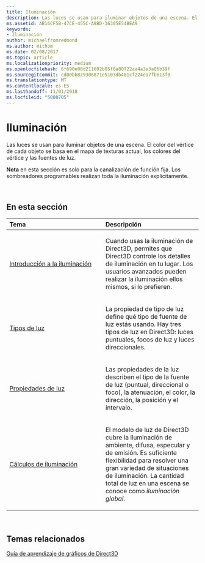 ```yaml
---
title: Iluminación
description: Las luces se usan para iluminar objetos de una escena. El color del vértice de cada objeto se basa en el mapa de texturas actual, los colores del vértice y las fuentes de luz.
ms.assetid: AB16CF5B-47CE-455C-A8BD-36305E54BEA9
keywords:
- Iluminación
author: michaelfromredmond
ms.author: mithom
ms.date: 02/08/2017
ms.topic: article
ms.localizationpriority: medium
ms.openlocfilehash: 6f690e08d211692b05f0a80722aa4a3e3a06b39f
ms.sourcegitcommit: cd00bb829306871e5103db481cf224ea7fb613f0
ms.translationtype: MT
ms.contentlocale: es-ES
ms.lasthandoff: 11/01/2018
ms.locfileid: "5880705"
---
```

# <a name="lighting"></a>Iluminación


Las luces se usan para iluminar objetos de una escena. El color del vértice de cada objeto se basa en el mapa de texturas actual, los colores del vértice y las fuentes de luz.

**Nota**  en esta sección es solo para la canalización de función fija. Los sombreadores programables realizan toda la iluminación explícitamente.

 

## <a name="span-idin-this-sectionspanin-this-section"></a><span id="in-this-section"></span>En esta sección


<table>
<colgroup>
<col width="50%" />
<col width="50%" />
</colgroup>
<thead>
<tr class="header">
<th align="left">Tema</th>
<th align="left">Descripción</th>
</tr>
</thead>
<tbody>
<tr class="odd">
<td align="left"><p><a href="lighting-overview.md">Introducción a la iluminación</a></p></td>
<td align="left"><p>Cuando usas la iluminación de Direct3D, permites que Direct3D controle los detalles de iluminación en tu lugar. Los usuarios avanzados pueden realizar la iluminación ellos mismos, si lo prefieren.</p></td>
</tr>
<tr class="even">
<td align="left"><p><a href="light-types.md">Tipos de luz</a></p></td>
<td align="left"><p>La propiedad de tipo de luz define qué tipo de fuente de luz estás usando. Hay tres tipos de luz en Direct3D: luces puntuales, focos de luz y luces direccionales.</p></td>
</tr>
<tr class="odd">
<td align="left"><p><a href="light-properties.md">Propiedades de luz</a></p></td>
<td align="left"><p>Las propiedades de la luz describen el tipo de la fuente de luz (puntual, direccional o foco), la atenuación, el color, la dirección, la posición y el intervalo.</p></td>
</tr>
<tr class="even">
<td align="left"><p><a href="mathematics-of-lighting.md">Cálculos de iluminación</a></p></td>
<td align="left"><p>El modelo de luz de Direct3D cubre la iluminación de ambiente, difusa, especular y de emisión. Es suficiente flexibilidad para resolver una gran variedad de situaciones de iluminación. La cantidad total de luz en una escena se conoce como <em>iluminación global</em>.</p></td>
</tr>
</tbody>
</table>

 

## <a name="span-idrelated-topicsspanrelated-topics"></a><span id="related-topics"></span>Temas relacionados


[Guía de aprendizaje de gráficos de Direct3D](index.md)

 

 




